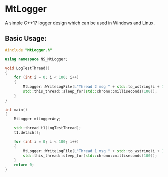 # MtLogger
A simple C++17 logger design which can be used in Windows and Linux.
## Basic Usage:
```c++		
#include "MtLogger.h"

using namespace NS_MtLogger;

void LogTestThread()
{
	for (int i = 0; i < 100; i++)
	{
		MtLogger::WriteLogFile(L"Thread 2 msg " + std::to_wstring(i + 1), L"Test", MsgLvl::I);
		std::this_thread::sleep_for(std::chrono::milliseconds(100));
	}
}

int main()
{
	MtLogger mtLoggerAny;

	std::thread t1(LogTestThread);
	t1.detach();

	for (int i = 0; i < 100; i++)
	{
		MtLogger::WriteLogFile(L"Thread 1 msg " + std::to_wstring(i + 1), L"Test", MsgLvl::I);
		std::this_thread::sleep_for(std::chrono::milliseconds(100));
	}
	return 0;
}
```
